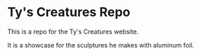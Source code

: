 # Ty's Creatures Repo
This is a repo for the Ty's Creatures website.

It is a showcase for the sculptures he makes with aluminum foil.